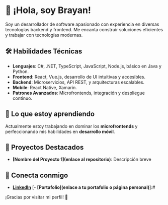 # 👋 ¡Hola, soy Brayan!

Soy un desarrollador de software apasionado con experiencia en diversas tecnologías backend y frontend. Me encanta construir soluciones eficientes y trabajar con tecnologías modernas.

## 🛠️ Habilidades Técnicas

- **Lenguajes**: C#, .NET, TypeScript, JavaScript, Node.js, básico en Java y Python.
- **Frontend**: React, Vue.js, desarrollo de UI intuitivas y accesibles.
- **Backend**: Microservicios, API REST, y arquitecturas escalables.
- **Mobile**: React Native, Xamarin.
- **Patrones Avanzados**: Microfrontends, integración y despliegue continuo.

## 📌 Lo que estoy aprendiendo
Actualmente estoy trabajando en dominar los **microfrontends** y perfeccionando mis habilidades en **desarrollo móvil**.

## 🌟 Proyectos Destacados

- **[Nombre del Proyecto 1](enlace al repositorio)**: Descripción breve 

## 🤝 Conecta conmigo
- **[LinkedIn](www.linkedin.com/in/brayan-alexis-angulo-rodriguez-6a86471a2)**
[- **[Portafolio](enlace a tu portafolio o página personal)**]:#

¡Gracias por visitar mi perfil! 🚀
